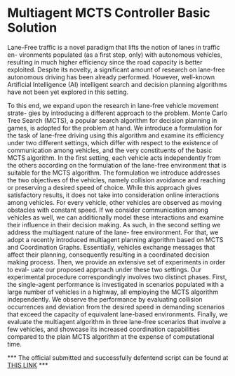 # Multiagent MCTS Controller Basic Solution
Lane-Free traffic is a novel paradigm that lifts the notion of lanes in traffic en-
vironments populated (as a first step, only) with autonomous vehicles, resulting in
much higher efficiency since the road capacity is better exploited. Despite its novelty,
a significant amount of research on lane-free autonomous driving has been already
performed. However, well-known Artificial Intelligence (AI) intelligent search and
decision planning algorithms have not been yet explored in this setting.

To this end, we expand upon the research in lane-free vehicle movement strate-
gies by introducing a different approach to the problem. Monte Carlo Tree Search
(MCTS), a popular search algorithm for decision planning in games, is adopted for
the problem at hand. We introduce a formulation for the task of lane-free driving
using this algorithm and examine its efficiency under two different settings, which
differ with respect to the existence of communication among vehicles, and the very
constituents of the basic MCTS algorithm.
In the first setting, each vehicle acts independently from the others according on
the formulation of the lane-free environment that is suitable for the MCTS algorithm.
The formulation we introduce addresses the two objectives of the vehicles, namely
collision avoidance and reaching or preserving a desired speed of choice.
While this approach gives satisfactory results, it does not take into consideration
online interactions among vehicles. For every vehicle, other vehicles are observed
as moving obstacles with constant speed. If we consider communication among
vehicles as well, we can additionally model these interactions and examine their
influence in their decision making.
As such, in the second setting we address the multiagent nature of the lane-
free environment. For that, we adopt a recently introduced multiagent planning
algorithm based on MCTS and Coordination Graphs. Essentially, vehicles exchange
messages that affect their planning, consequently resulting in a coordinated decision
making process. Then, we provide an extensive set of experiments in order to eval-
uate our proposed approach under these two settings. Our experimental procedure
correspondingly involves two distinct phases. First, the single-agent performance is
investigated in scenarios populated with a large number of vehicles in a highway,
all employing the MCTS algorithm independently. We observe the performance by
evaluating collision occurrences and deviation from the desired speed in demanding
scenarios that exceed the capacity of equivalent lane-based environments. Finally,
we evaluate the multiagent algorithm in three lane-free scenarios that involve a few
vehicles, and showcase its increased coordination capabilities compared to the plain
MCTS algorithm at the expense of computational time.

*** The official submitted and successfully defentend script can be found at <a href='https://drive.google.com/drive/folders/1K-viCYhWWIa8G9jzv9-jOVf5STpybHr3'>THIS LINK</a> ***
